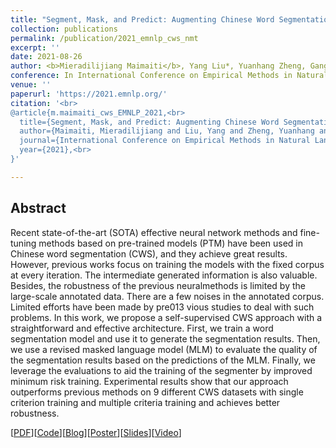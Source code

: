 ```yaml
---
title: "Segment, Mask, and Predict: Augmenting Chinese Word Segmentation with Self-Supervision"
collection: publications
permalink: /publication/2021_emnlp_cws_nmt
excerpt: ''
date: 2021-08-26
author: <b>Mieradilijiang Maimaiti</b>, Yang Liu*, Yuanhang Zheng, Gang Chen, Kaiyu Huang, Ji Zhang, Huanbo Luan and Maosong Sun
conference: In International Conference on Empirical Methods in Natural Language Processing <b>(EMNLP, 2021)</b> (*=corresponding author) (Long paper, oral)
venue: ''
paperurl: 'https://2021.emnlp.org/'
citation: '<br>
@article{m.maimaiti_cws_EMNLP_2021,<br>
  title={Segment, Mask, and Predict: Augmenting Chinese Word Segmentation with Self-Supervision},<br>
  author={Maimaiti, Mieradilijiang and Liu, Yang and Zheng, Yuanhang and Chen, Gang and Huang, Kaiyu and Zhang,Ji and Luan, Huanbo and Sun, Maosong},<br>
  journal={International Conference on Empirical Methods in Natural Language Processing (EMNLP)},<br>
  year={2021},<br>
}'

---
```

<h2><strong>Abstract</strong></h2>
Recent state-of-the-art (SOTA) effective neural network methods and fine-tuning methods based on pre-trained models (PTM) have been used in Chinese word segmentation (CWS),
and they achieve great results. However, previous works focus on training the models with the fixed corpus at every iteration. The intermediate generated information is also valuable.
Besides, the robustness of the previous neuralmethods is limited by the large-scale annotated data. There are a few noises in the annotated corpus. Limited efforts have been made by pre013
vious studies to deal with such problems. In this work, we propose a self-supervised CWS approach with a straightforward and effective architecture. 
First, we train a word segmentation model and use it to generate the segmentation results. 
Then, we use a revised masked language model (MLM) to evaluate the quality of the segmentation results based on the predictions of the MLM. 
Finally, we leverage the evaluations to aid the training of the segmenter by improved minimum risk training. 
Experimental results show that our approach outperforms previous methods on 9 different CWS datasets with single criterion training and multiple criteria training and achieves better robustness.

\[[PDF](https://miradel51.github.io/files/emnlp2021_cws.pdf)\]\[[Code](https://github.com/miradel51/Self_Supervised_CWS)\]\[[Blog](https://thumtblog.github.io/2021/09/20/cws-mask-predict/)\]\[[Poster](https://miradel51.github.io/files/emnlp2021_me_poster.pdf)\]\[[Slides](https://miradel51.github.io/files/emnlp2021_me_slides.pdf)\]\[[Video](https://miradel51.github.io/files/emnlp2021_me_video.mp4)\]
